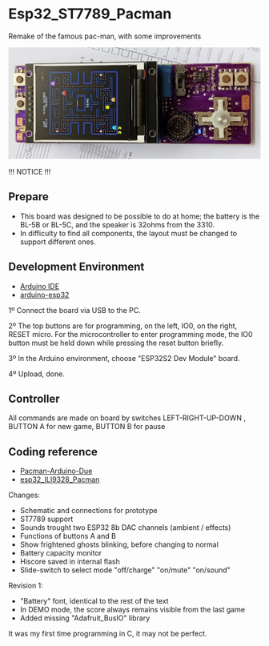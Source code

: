 # Esp32_ST7789_Pacman
 Remake of the famous pac-man, with some improvements

<img src="https://github.com/pdropes/Esp32---Pac-man/blob/main/doc/pac-man%20top.jpg" width=1024>

!!! NOTICE !!!


## Prepare
- This board was designed to be possible to do at home; the battery is the BL-5B or BL-5C, and the speaker is 32ohms from the 3310.
- In difficulty to find all components, the layout must be changed to support different ones.


## Development Environment
- [Arduino IDE](https://www.arduino.cc/en/main/software)
- [arduino-esp32](https://github.com/espressif/arduino-esp32)

1º Connect the board via USB to the PC.

2º The top buttons are for programming, on the left, IO0, on the right, RESET micro.
For the microcontroller to enter programming mode, the IO0 button must be held down while pressing the reset button briefly.

3º In the Arduino environment, choose "ESP32S2 Dev Module" board.

4º Upload, done.


## Controller
All commands are made on board by switches
LEFT-RIGHT-UP-DOWN , BUTTON A for new game, BUTTON B for pause


## Coding reference
- [Pacman-Arduino-Due](https://github.com/DrNCXCortex/Pacman-Arduino-Due)
- [esp32_ILI9328_Pacman](https://github.com/MhageGH/esp32_ILI9328_Pacman)


Changes:

- Schematic and connections for prototype
- ST7789 support
- Sounds trought two ESP32 8b DAC channels (ambient / effects)
- Functions of buttons A and B
- Show frightened ghosts blinking, before changing to normal
- Battery capacity monitor
- Hiscore saved in internal flash
- Slide-switch to select mode "off/charge" "on/mute" "on/sound"

Revision 1:
- "Battery" font, identical to the rest of the text
- In DEMO mode, the score always remains visible from the last game
- Added missing "Adafruit_BusIO" library


It was my first time programming in C, it may not be perfect.

